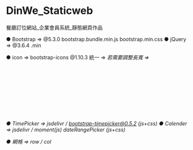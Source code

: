# DinWe_Staticweb
餐廳訂位網站_企業會員系統_靜態網頁作品

● Bootstrap => @5.3.0  bootstrap.bundle.min.js
                       bootstrap.min.css
● jQuery    => @3.6.4 .min

● icon      => bootstrap-icons @1.10.3
               統一          => <i class="">
               若需要調整長寬 => <svg>

● TimePicker => jsdelivr / bootstrap-timepicker@0.5.2 (js+css)
● Calender   => jsdelivr / moment(js)
                           dateRangePicker (js+css)

● 網格 => row / col
          
